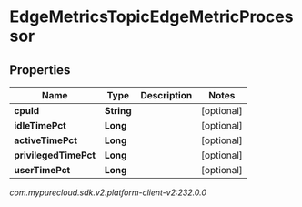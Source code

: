 # EdgeMetricsTopicEdgeMetricProcessor


## Properties

| Name | Type | Description | Notes |
| ------------ | ------------- | ------------- | ------------- |
| **cpuId** | **String** |  |  [optional] |
| **idleTimePct** | **Long** |  |  [optional] |
| **activeTimePct** | **Long** |  |  [optional] |
| **privilegedTimePct** | **Long** |  |  [optional] |
| **userTimePct** | **Long** |  |  [optional] |




_com.mypurecloud.sdk.v2:platform-client-v2:232.0.0_
